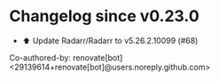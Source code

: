 # Changelog since v0.23.0
- ⬆️ Update Radarr/Radarr to v5.26.2.10099 (#68)

Co-authored-by: renovate[bot] <29139614+renovate[bot]@users.noreply.github.com> 

